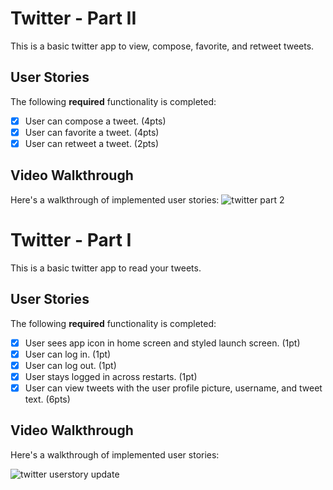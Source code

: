 # Twitter - Part II

This is a basic twitter app to view, compose, favorite, and retweet tweets.

## User Stories

The following **required** functionality is completed:

- [x] User can compose a tweet. (4pts)
- [x] User can favorite a tweet. (4pts)
- [x] User can retweet a tweet. (2pts)

## Video Walkthrough

Here's a walkthrough of implemented user stories:
![twitter part 2](https://user-images.githubusercontent.com/57662868/156695078-83d17808-d26f-4d19-ab43-e375aaaff135.gif)


# Twitter - Part I

This is a basic twitter app to read your tweets.

## User Stories

The following **required** functionality is completed:

- [x] User sees app icon in home screen and styled launch screen. (1pt)
- [x] User can log in. (1pt)
- [x] User can log out. (1pt)
- [x] User stays logged in across restarts. (1pt)
- [x] User can view tweets with the user profile picture, username, and tweet text. (6pts)

## Video Walkthrough

Here's a walkthrough of implemented user stories:

![twitter userstory update](https://user-images.githubusercontent.com/57662868/155773713-da1f6671-be0c-4e8f-a5e0-36abb008710b.gif)


